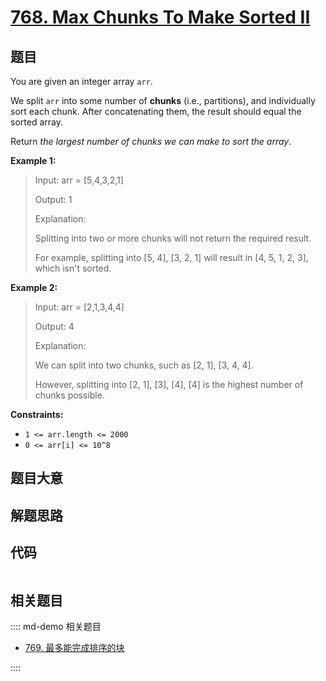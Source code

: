# [768. Max Chunks To Make Sorted II](https://leetcode.com/problems/max-chunks-to-make-sorted-ii/)

## 题目

You are given an integer array `arr`.

We split `arr` into some number of **chunks** (i.e., partitions), and
individually sort each chunk. After concatenating them, the result should
equal the sorted array.

Return _the largest number of chunks we can make to sort the array_.

**Example 1:**

> Input: arr = [5,4,3,2,1]
>
> Output: 1
>
> Explanation:
>
> Splitting into two or more chunks will not return the required result.
>
> For example, splitting into [5, 4], [3, 2, 1] will result in [4, 5, 1, 2, 3], which isn't sorted.

**Example 2:**

> Input: arr = [2,1,3,4,4]
>
> Output: 4
>
> Explanation:
>
> We can split into two chunks, such as [2, 1], [3, 4, 4].
>
> However, splitting into [2, 1], [3], [4], [4] is the highest number of chunks possible.

**Constraints:**

- `1 <= arr.length <= 2000`
- `0 <= arr[i] <= 10^8`

## 题目大意

## 解题思路

## 代码

```javascript

```

## 相关题目

:::: md-demo 相关题目

- [769. 最多能完成排序的块](https://leetcode.com/problems/max-chunks-to-make-sorted)

::::
